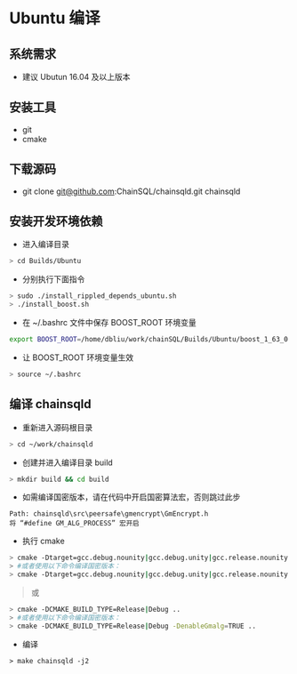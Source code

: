 # Ubuntu 编译
## 系统需求
- 建议 Ubutun 16.04 及以上版本

## 安装工具
-  git 
- cmake

## 下载源码
- git clone git@github.com:ChainSQL/chainsqld.git chainsqld

## 安装开发环境依赖
- 进入编译目录
```bash
> cd Builds/Ubuntu
```
- 分别执行下面指令
```bash
> sudo ./install_rippled_depends_ubuntu.sh
> ./install_boost.sh
```
- 在 ~/.bashrc 文件中保存 BOOST_ROOT 环境变量

```bash
export BOOST_ROOT=/home/dbliu/work/chainSQL/Builds/Ubuntu/boost_1_63_0
```
- 让 BOOST_ROOT 环境变量生效
```bash
> source ~/.bashrc
```

## 编译 chainsqld
- 重新进入源码根目录
```bash
> cd ~/work/chainsqld
```
- 创建并进入编译目录 build
```bash
> mkdir build && cd build
```
- 如需编译国密版本，请在代码中开启国密算法宏，否则跳过此步
```
Path: chainsqld\src\peersafe\gmencrypt\GmEncrypt.h
将 “#define GM_ALG_PROCESS” 宏开启
```

- 执行 cmake
```bash
> cmake -Dtarget=gcc.debug.nounity|gcc.debug.unity|gcc.release.nounity|gcc.release.unity ..
> #或者使用以下命令编译国密版本：
> cmake -Dtarget=gcc.debug.nounity|gcc.debug.unity|gcc.release.nounity|gcc.release.unity -DenableGmalg=TRUE ..
```

> 或

```bash
> cmake -DCMAKE_BUILD_TYPE=Release|Debug ..
> #或者使用以下命令编译国密版本：
> cmake -DCMAKE_BUILD_TYPE=Release|Debug -DenableGmalg=TRUE ..
```

- 编译

```base
> make chainsqld -j2
```
